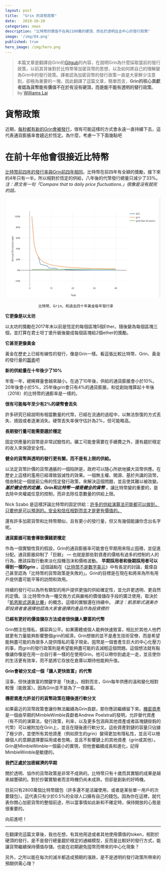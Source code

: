 ```yaml
---
layout: post
title:  "Grin 的貨幣政策"
date:   2019-10-20
categories: news
description: "比特幣的價值不在與2100萬的硬頂，而在於透明且去中心的發行政策"
image: '/img/84.png'
published: true
hero_image: /img/hero.png
---
```


> 本篇文章是翻譯自Grin的[Gitgub](https://github.com/mimblewimble/docs/wiki/Monetary-Policy)的內容，在說明Grin為什麼採取當前的發行政策，以前其背後對於比特幣等加密貨幣的思想，以及如何將自己的理解變為Grin中的發行政策。譯者認為加密貨幣的發行政策一直是大家鮮少注意到，卻極為重要的一塊，因此翻譯了這篇文章，簡單而言，**Grin的核心貢獻者認為貨幣能有價值不在於有沒有硬頂，而是能不能有透明的發行政策**。 by [Williams Lai](https://www.facebook.com/profile.php?id=100000175076210)

# 貨幣政策

近期，[每秒都有新的Grin會被發行](https://docs.google.com/spreadsheets/d/1hGyC8tSivtZqjlu8aQgjG0pKfKc0L0RO0leMfjPADp0/edit#gid=0)，很有可能這樣的方式會永遠一直持續下去，這代表通貨膨脹率會趨近於恆定。為什麼，考慮一下下面幾點吧

# **在前十年他會很接近比特幣**

[比特幣前四年的發行率與Grin前四年相同](https://plot.ly/~Bobby_Digital/1/#/)。比特幣在前四年有全額的獎勵，接下來的4年只有一半。所以相對於恆定的供給，八年後的代幣發行總量只減少了33%。
*注：原文有一句「Compare that to daily price fluctuations.」很像是沒有說完的話。*

![](/img/84.png)

                   比特幣、Grin、和過去四十年黃金每年發行率

**它更像是以太坊**

以太坊的獎勵在2017年末以前是恆定的每個區塊5個Ether。隨後變為每個區塊三個，並打算在君士坦丁堡升級後變成每個區塊給2個ether的獎勵。

**它甚至更像黃金**

黃金在歷史上已經有線性的發行，像是Grin一樣。看這張比較比特幣、Grin、黃金的發行量的[圖表](https://plot.ly/~Bobby_Digital/1/#/)吧

**新的供給量在十年後少了10%**

年復一年，總稀釋量會越來越小。在過了10年後，供給的通貨膨脹會小於10%。20年後會小於5%，25年後grin會只有4%的通貨膨脹，和從創始塊算起十年後（2018）的比特幣的通膨率是一樣的。

**很有可能每年至少有2%的硬幣會丟失**

許多研究已經說明有相當數量的代幣，已經在流通的過程中，以無法恢復的方式丟失、燒毀或者逐漸消失。硬幣丟失率保守估計為2%，但可能略高。

**長期發行量可能需要趨於穩定**

固定供應量的貨幣是非常試驗性的。礦工可能會需要在手續費之外，還有趨於穩定的收入來保證安全性。


**健全的貨幣與透明的發行更有關，而不是有上限的供給。**

以法定貨幣計價的貨幣通脹的一個陷阱是，政府可以隨心所欲地擴大貨幣供應。在歷史上這樣的濫用已經導致毀滅性的效果。一個無主權、開源、基於共識的貨幣，借由制定一個提前公佈的恆定發行政策，來解決這個問題，並且使其難以被改變。 ***基於健全性的定義，Grin和比特幣一樣是健全的貨幣*** 。讓比特幣變的重要的，是去除中央權威任意的控制，而非去除任意數量的供給上限。

Nick Szabo 是這樣評論比特幣的固定供給：[許多的供給演算法可能都可以做到，只要他是可以預測的。安全和信任相對而言才是更有價值的。](https://twitter.com/NickSzabo4/status/1077317105148547072)

還有許多加密貨幣和比特幣類似，且有更小的發行量，但又有幾個能讓你念出名字呢。

**通貨膨脹可能會導致價錢更穩定**

作為一個實驗性質的假設，Grin的通貨膨脹率可能會在早期用來阻止囤積，並促進分配。通貨膨脹抑制了「巨鯨」 — 也就是那些對資產的價格有過多的控制的人的行為，應該採取行動來淡化投機泡沫和價格波動。 **早期採用者和後期採用者可以得到一樣的grin** 。這個論點在《[比特幣不是數字美元](https://www.lesswrong.com/posts/P9jggxRZTMJcjnaPw/bitcoins-are-not-digital-greenbacks)》中有長足的討論，戴偉自己甚至認為「比特幣的貨幣政策是失敗的」。Grin的目標是在現在和將來為所有用戶提供盡可能平等的訪問和效用。

持續的發行可以為所有類型的用戶提供更強的供給確定性，並允許更透明、更自然的定價。注:比特幣作為一種交換方式與嚴格的價值儲存手段的廣泛使用，取決於「[凱恩斯式選美比賽](https://jpkoning.blogspot.com/2018/10/bitcoin-and-bubble-theory-of-money.html)」的概念。這樣的實驗還在持續中。
*譯注：凱恩斯式選美亦即投資者會選擇他認為大家會選擇的產品作為投資標的*

**已經有更好的價值儲存方法或者很快讓人變富的代幣**

Grin關注在隱私、擴容與公平。如果團體或個人能夠快速致富，相比於其他人他們就更有力量能夠影響整個grin的經濟。Grin想做的並不是產生技術官僚，而是希望能夠盡可能的為很多人提供隱私的電子現金。囤幣是一個會產生巨大的中心化壓力的事，而grin的發行政策則是希望能夠盡可能的去減輕這個問題。這個想法就有點像讓你像是在用一台自行車一樣的在使用Grin，他可以帶你到處走一走，並且使你的生活更有效率，而不是將它存放在倉庫以期待他能夠升值。

**Grin會被分叉成一個「讓人更快致富」的代幣**

沒事，但快速致富的關鍵字是「快速」。相對而言，Grin每年供應的溫和變化相對較慢（能致富）。因為Grin並不是為了一夜暴富。

**機密資產允許並行的貨幣政策在隨後進行軟分叉**

如果最近的貨幣政策會讓你無法繼續為Grin貢獻，那你應該繼續留下來。[機密資產](https://lists.launchpad.net/mimblewimble/msg00103.html)是一個由早期的MimbleWimble貢獻者Andrew Poelstra的發明，允許替代資產（有不同的演算法，發行政策，利率，以及更多包涵與其他資產或者區塊鏈掛鈎的代幣）可以被附加在Grin上，並且在隨後進行軟分叉。這些資產對鏈的容量只佔據了極少許，並使所有其他資產（例如原生的grin）變得更加有隱私性，並且可以根據個人的意願選擇要採用或者忽略，並且不影響鏈上的其他資產（grin或其他）。Grin是MimbleWimble一個最小的實現，但他會繼續成長和進化，記得MimbleWimble是敏捷的。

**我們正處於加密經濟的早期**

關於透明、協作的貨幣政策是非常不成熟的。比特幣只有十歲而其實驗的成果是越來越豐碩的。對於抄襲實驗者而言時機仍尚未成熟，但卻是創新的好時機。

目前只有2800萬個比特幣錢包（許多還不是活躍使用，或者是某些單一用戶的次要錢包）。這代表只有少於0.5%的全球人口擁有自己的錢包。因為你在這裡，就代表你關心加密貨幣的整個前途，所以當事情如此新和不確定時，保持開放的心態是很重要的。

向前進吧！

---
在翻譯完這篇文章後，我也在想，有其他用途或者其他使用價值的token，相對於硬頂的發行，是不是發行總量趨於穩定的通縮模型，反而是比較好的發行方式，能讓貨幣繼續保持價值存儲，也能在初期避免囤幣而帶來的中心化現象？

另外，之所以能在每次的減半都造成預期的漲跌，是不是透明的發行政策所帶來的預期供需心理？
